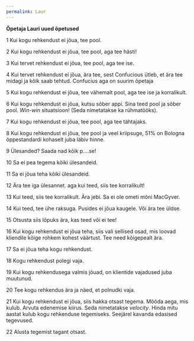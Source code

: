 ```yaml
---
permalink: Laur
---
```


__Õpetaja Lauri uued õpetused__

1 Kui kogu rehkendust ei jõua, tee pool.

2 Kui kogu rehkendust ei jõua, tee pool, aga tee hästi!

3 Kui tervet rehkendust ei jõua, tee pool, aga tee ise.

4 Kui tervet rehkendust ei jõua, ära tee, sest Confucious ütleb, et ära tee midagi ja kõik saab tehtud. Confucius aga on suurim õpetaja

5 Kui kogu rehkendust ei jõua, tee vähemalt pool, aga tee ise ja korralikult.

6 Kui kogu rehkendust ei jõua, kutsu sõber appi. Sina teed pool ja sõber pool. _Win-win_ situatsioon! (Seda nimetatakse ka rühmatööks). 

7 Kui kogu rehkendust ei jõua, tee pool, aga tee tähtajaks.

8 Kui kogu rehkendust ei jõua, tee pool ja veel kriipsuge, 51% on Bologna õppestandardi kohaselt juba läbiv hinne.

9 Ülesanded? Saada nad kõik p....se!

10 Sa ei pea tegema kõiki ülesandeid.

11 Sa ei jõua teha kõiki ülesandeid.

12 Ära tee iga ülesannet. aga kui teed, siis tee korralikult!

13 Kui teed, siis tee korralikult. Ära jebi. Sa ei ole ometi mõni MacGyver.

14 Kui teed, tee ühe raksuga. Pusides ei jõua kaugele. Või ära tee üldse.

15 Otsusta siis lõpuks ära, kas teed või ei tee!

16 Kui kogu rehkendust ei jõua teha, siis vali sellised osad, mis loovad kliendile kõige rohkem kohest väärtust. Tee need kõigepealt ära.

17 Sa ei jõua teha kogu rehkendust.

18 Kogu rehkendust polegi vaja.

19 Kui kogu rehkendusega valmis jõuad, on klientide vajadused juba muutunud.

20 Tee kogu rehkendus ära ja näed, et polnudki vaja.

21 Kui kogu rehkendust ei jõua, siis hakka otsast tegema. Mõõda aega, mis kulub. Arvuta edenemise kiirus. Seda nimetatakse _velocity_. Hinda mitu aastat kulub kogu rehkenduse tegemiseks. Seejärel kavanda edasised tegevused.

22 Alusta tegemist tagant otsast.




